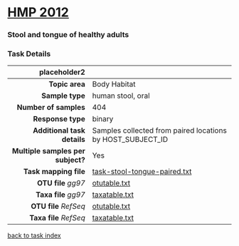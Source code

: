# [HMP 2012]( ../docs/hmp.html )
### Stool and tongue of healthy adults

### Task Details

| placeholder2               |                                                             |
| ------------------------: |-----------------------------------------------------------|
| **Topic area**                | Body Habitat                                                |
| **Sample type**               | human stool, oral                                         |
| **Number of samples**         | 404                                         |
| **Response type**             | binary                                           |
| **Additional task details**   | Samples collected from paired locations by HOST_SUBJECT_ID                                  |
| **Multiple samples per subject?** | Yes |
| **Task mapping file**         | [task-stool-tongue-paired.txt](../datasets/hmp/task-stool-tongue-paired.txt)                                 |
| **OTU file** *gg97*           | [otutable.txt](../datasets/hmp/gg/otutable.txt)                             |
| **Taxa file** *gg97*          | [taxatable.txt](../datasets/hmp/gg/taxatable.txt)                          |
| **OTU file** *RefSeq*         | [otutable.txt](../datasets/hmp/refseq/otutable.txt)                    |
| **Taxa file** *RefSeq*        | [taxatable.txt](../datasets/hmp/refseq/taxatable.txt)                  |


[back to task index](../README.md)